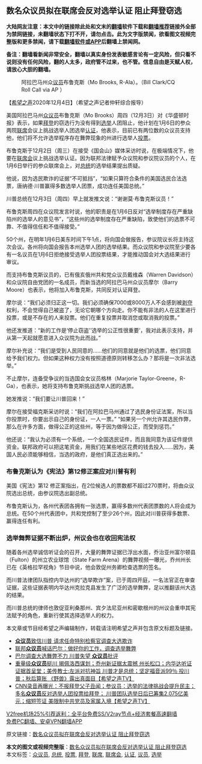  <h2>数名众议员拟在联席会反对选举认证 阻止拜登窃选</h2> <p class="notice"><b>大陆网友注意：本文中的链接除此处和文末的<a href="https://github.com/bannedbook/fanqiang" >翻墙</a>软件下载和<a href="https://github.com/killgcd/justmysocks/blob/master/README.md">翻墙推荐</a>链接外全部为禁网链接，未翻墙状态下打不开，请勿点击。此为文字版禁闻，欲看图文视频完整版和更多禁闻，请下载<a href="https://github.com/bannedbook/fanqiang">翻墙软件或APP</a>后翻墙上禁闻网。</p><p>备注：翻墙看新闻非常安全，翻墙以真实身份发表敏感言论有一定风险，但只看不说则没有任何风险，翻的人太多，政府管不过来，也不管。信息自由是天赋人权，请放心大胆的翻墙。</b></p>  <div class="entry"> <figure><figcaption>阿拉巴马州众<a href="https://www.bannedbook.org/bnews/tag/%e8%ae%ae%e5%91%98/" class="st_tag internal_tag" rel="tag" title="标签 议员 下的日志">议员</a>布鲁克斯（Mo Brooks, R-Ala）。（Bill Clark/CQ Roll Call via AP ）</figcaption></figure> <p>【<span class='wp_keywordlink_affiliate'><a href="https://www.soundofhope.org" title="希望之声" target="_blank">希望之声</a></span>2020年12月4日】（希望之声记者仲轩综合报导）</p> <p>美国阿拉巴马州<a href="https://www.bannedbook.org/bnews/tag/%E4%BC%97%E8%AE%AE%E5%91%98/" class="st_tag internal_tag" rel="tag" title="标签 众议员 下的日志">众议员</a>布鲁克斯（Mo Brooks）周四（12月3日）对《华盛顿时报》表示，如果<a href="https://www.bannedbook.org/bnews/tag/%e6%8b%9c%e7%99%bb/" class="st_tag internal_tag" rel="tag" title="标签 拜登 下的日志">拜登</a>的窃选行为没有得到<a href="https://www.bannedbook.org/bnews/tag/%e9%80%89%e4%b8%be/" class="st_tag internal_tag" rel="tag" title="标签 选举 下的日志">选举</a>人团阻止，他计划在1月6日的参众两院<a href="https://www.bannedbook.org/bnews/tag/%E8%81%94%E5%B8%AD/" class="st_tag internal_tag" rel="tag" title="标签 联席 下的日志">联席</a>会议上挑战选举人团选举<a href="https://www.bannedbook.org/bnews/tag/%E8%AE%A4%E8%AF%81/" class="st_tag internal_tag" rel="tag" title="标签 认证 下的日志">认证</a>，他表示，目前已有两位数的众议员支持他，他们将不允许选举程序存在舞弊现象的州进行选举人<a href="https://www.bannedbook.org/bnews/tag/%E6%8A%95%E7%A5%A8/" class="st_tag internal_tag" rel="tag" title="标签 投票 下的日志">投票</a>。</p> <p>布鲁克斯于12月2日（周三）在接受《国会山》媒体采访时说，在极端情况下，他要在<a href="https://www.bannedbook.org/bnews/tag/%E8%81%94%E5%B8%AD%E4%BC%9A/" class="st_tag internal_tag" rel="tag" title="标签 联席会 下的日志">联席会</a>议上挑战选举认证。因为联邦法律赋予众议院和参议院议员的个人，在1月6日举行的参众联席会上，对<a href="https://www.bannedbook.org/bnews/tag/%e6%80%bb%e7%bb%9f/" class="st_tag internal_tag" rel="tag" title="标签 总统 下的日志">总统</a>的选举结果提出质疑。</p> <p>他说，因为选民欺诈的证据“不可抵挡”，“如果只算符合条件的美国选民合法选票，唐纳德‧川普赢得多数选举人团票，成功连任美国总统。”</p> <p>川普总统在12月3日（周四）早上就发推文说：“谢谢莫·布鲁克斯议员！”</p> <p></p>  <p>布鲁克斯周四在众议院发言时说，他的职责是在1月6日反对“选举制度存在严重缺陷州的选举人的意见书”，“这些州的选举制度存在严重缺陷，致使他们的选票不可靠、不值得信任和不值得接受。”</p> <p>50个州，在明年1月6日美东时间下午1点，将向国会做报告，参议院议长将主持这次会议。各州将向国会报告本州选举人团的选举结果。而众议院和参议院至少要各有一名议员在1月6日拒绝接受选举人团投票结果，才能推动国会对大选结果进行审议。</p> <p>而支持布鲁克斯议员的，已有俄亥俄州共和党众议员戴维森（Warren Davidson）和众议院自由党团的一名成员，而新当选的阿拉巴马州众议员摩尔（Barry Moore）也表示，他将加入布鲁克斯，共同反对认证拜登。</p> <p>摩尔说：“我们必须归正这一切。我们必须确保7000或8000万人不会感到被<span class='wp_keywordlink'><a href="https://www.bannedbook.org/forum2/topic21.html" title="《剥夺》 黄建民 著" target="_blank">剥夺</a></span>权利，不会觉得自己被盗了，无论它朝哪个方向走。你不能有非法的人在这里进行投票，或是不存在的人来投票。他们在重复投票并取消您或取消我的投票。”</p> <p>他还发推道：“新的工作是‘停止窃盗’‘选举的公正性很重要’，我对此表示支持，并从第一天起就愿意进入众议院为此而战。”</p> <p>摩尔补充说：“我们是受到人民同意的……他们的同意就是他们的选票，他们同意给予我们权力。但如果这种权力没有按照道德原则转移怎么办？那将是一次非法选举。”</p>  <p></p> <p>不止摩尔，连备受争议的当选国会女议员格林（Marjorie Taylor-Greene，R-Ga），也表示，她将支持布鲁克斯挑战选举人团的选票。</p> <p>她发推说：“我们要让川普回来！”</p> <p></p> <p>摩尔在接受福克斯采访时说：“我们在阿拉巴马州通过了选民身份证法案，所以当你投票时，你要出示自己的身份证，一人一票。” “如果另一个州允许其选民作弊，那么在许多方面，做得公正的这些州，等于因为做得公正，而受到惩罚。”</p> <p>他还说：“我认为必须有一个系统，一个全国选民证件，而且我同意为该证件提供资金。联邦政府可以把这笔资金，用我们在某些地区花费的钱去投入……因为，美国人民必须能够相信，当选的政府，是他们真正选出来的。”</p>  <h3>布鲁克斯认为《宪法》第12修正案应对川普有利</h3> <p>美国《宪法》第12 修正案指出，在2位候选人的票数都不超过270票时，将由众议院选出总统，由参议院选出副总统。</p> <p>布鲁克斯认为，各州代表团各拥有一张选票，赢得多数州代表团票数的人将会成为总统。在50个州代表团中，共和党控制了至少26个州，因此对川普获得多数票、赢得连任有利。</p> <h3>选举舞弊证据不断出炉，州议会也在收回宪法权</h3> <p>随着各州选举诚信听证会的召开，大量的舞弊证据已浮出水面，乔治亚州富尔顿县（Fulton）的州立农业球馆（State Farm Arena）的舞弊视频一曝光，乔州州长已在《英格拉罕视角》节目中说，他会敦促州务卿检查选票的签名。</p> <p>而川普法律团队指控内华达州的“选举欺诈”案，已于周四开庭，一名法官正在审查证据，这些证据表明内华达州克拉克县发生了广泛的选举舞弊，足以推翻该州大选的结果。</p> <p>而川普总统的律师也敦促亚利桑那州、宾夕法尼亚州和密歇根州的州议会重申其宪法赋予的角色，重新行使其选择选举人的权力。</p> <p>本文章或节目经希望之声编辑制作，转载请注明希望之声并包含原文标题及链接。</p>  <ul class='op-related-articles' title='相关阅读'> <li><a href='https://www.bannedbook.org/bnews/comments/20201205/1442277.html' target='_blank'><b>众议员</b>致信川普 请求任命特别检察官调查大选欺诈</a></li> <li><a href='https://www.bannedbook.org/bnews/comments/20201205/1442267.html' target='_blank'>联邦<b>众议员</b>喊话巴尔：做好你的工作，调查选举舞弊</a></li> <li><a href='https://www.bannedbook.org/bnews/bannedvideo/20201205/1442254.html' target='_blank'>巴尔调查大选舞弊不力 川普失望 <b>众议员</b>批评</a></li> <li><a href='https://www.bannedbook.org/bnews/cbnews/20201205/1442225.html' target='_blank'>重量级<b>众议员</b>挺川  揭佩洛西谋划；乔州新证据太震撼  州长松口；内华达听证 证据首呈堂；美传教士:左派对抗神旨  川普才是总统；坚定福音派99％ 投川普；秋后算账 《野兽》露出真面目【希望之声TV】</a></li> <li><a href='https://www.bannedbook.org/bnews/cbnews/20201204/1442090.html' target='_blank'>CNN录音再曝光：不报拜登父子丑闻；参议员：选举的法律挑战会提升民主；多名<b>众议员</b>反对选举人团投票给拜登； 川普团队选举日后已筹集2.075亿美元；缩短签证 美限制中共党员及家属入境【希望之声TV】</a></li> </ul> <p class="texttj"> <a href="https://www.bannedbook.org/forum23/topic22702.html" target="_blank">V2free机场25%引荐返利：全平台免费SS/V2ray节点+经济套餐高速翻墙</a><br/> <a href="https://github.com/bannedbook/fanqiang/wiki/%E7%A6%81%E9%97%BB%E7%BD%91%E5%AE%89%E5%8D%93%E7%BF%BB%E5%A2%99%E6%96%B0%E9%97%BBAPP" target="_blank">免费PC翻墙、安卓VPN翻墙APP</a></p><p>原文链接：<a class="src_link"  href="https://www.soundofhope.org/post/450235" target="_blank">数名众议员拟在联席会反对选举认证 阻止拜登窃选</a></p><a name='sharetosocial'></a>       <div><b>本文的图文或视频完整版</b>：<a href='https://www.bannedbook.org/bnews/comments/20201205/1442321.html'>数名众议员拟在联席会反对选举认证 阻止拜登窃选</a></div>  </div><!--END ENTRY--> <div class="postfooter"> <div>本文标签：<a href="https://www.bannedbook.org/bnews/tag/%E4%BC%97%E8%AE%AE%E5%91%98/" rel="tag">众议员</a>, <a href="https://www.bannedbook.org/bnews/tag/%e6%80%bb%e7%bb%9f/" rel="tag">总统</a>, <a href="https://www.bannedbook.org/bnews/tag/%E6%8A%95%E7%A5%A8/" rel="tag">投票</a>, <a href="https://www.bannedbook.org/bnews/tag/%e6%8b%9c%e7%99%bb/" rel="tag">拜登</a>, <a href="https://www.bannedbook.org/bnews/tag/%E8%81%94%E5%B8%AD/" rel="tag">联席</a>, <a href="https://www.bannedbook.org/bnews/tag/%E8%81%94%E5%B8%AD%E4%BC%9A/" rel="tag">联席会</a>, <a href="https://www.bannedbook.org/bnews/tag/%E8%AE%A4%E8%AF%81/" rel="tag">认证</a>, <a href="https://www.bannedbook.org/bnews/tag/%e8%ae%ae%e5%91%98/" rel="tag">议员</a>, <a href="https://www.bannedbook.org/bnews/tag/%e9%80%89%e4%b8%be/" rel="tag">选举</a></div>  </div><!--END POSTFOOTER--> 